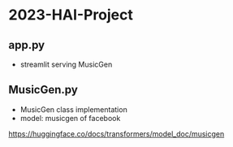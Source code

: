 # 2023-HAI-Project

## app.py

- streamlit serving MusicGen

## MusicGen.py

- MusicGen class implementation
- model: musicgen of facebook


https://huggingface.co/docs/transformers/model_doc/musicgen 
